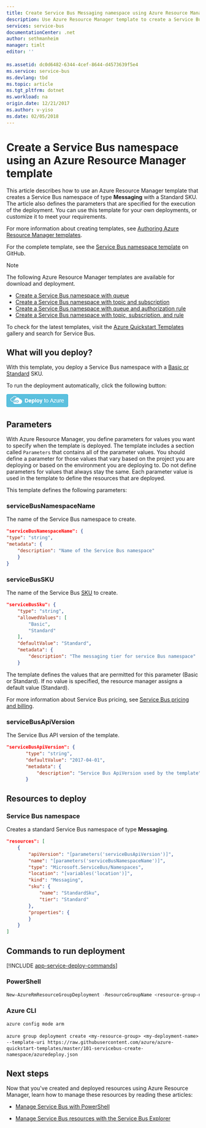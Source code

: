 ```yaml
---
title: Create Service Bus Messaging namespace using Azure Resource Manager template 
description: Use Azure Resource Manager template to create a Service Bus Messaging namespace
services: service-bus
documentationCenter: .net
author: sethmanheim
manager: timlt
editor: ''

ms.assetid: dc0d6482-6344-4cef-8644-d4573639f5e4
ms.service: service-bus
ms.devlang: tbd
ms.topic: article
ms.tgt_pltfrm: dotnet
ms.workload: na
origin.date: 12/21/2017
ms.author: v-yiso
ms.date: 02/05/2018
---
```


# Create a Service Bus namespace using an Azure Resource Manager template

This article describes how to use an Azure Resource Manager template that creates a Service Bus namespace of type **Messaging** with a Standard SKU. The article also defines the parameters that are specified for the execution of the deployment. You can use this template for your own deployments, or customize it to meet your requirements.

For more information about creating templates, see [Authoring Azure Resource Manager templates][Authoring Azure Resource Manager templates].

For the complete template, see the [Service Bus namespace template][Service Bus namespace template] on GitHub.

>[!NOTE]
> The following Azure Resource Manager templates are available for download and deployment. 
> 
> * [Create a Service Bus namespace with queue](service-bus-resource-manager-namespace-queue.md)
> * [Create a Service Bus namespace with topic and subscription](service-bus-resource-manager-namespace-topic.md)
> * [Create a Service Bus namespace with queue and authorization rule](service-bus-resource-manager-namespace-auth-rule.md)
> * [Create a Service Bus namespace with topic, subscription, and rule](service-bus-resource-manager-namespace-topic-with-rule.md)
> 
> To check for the latest templates, visit the [Azure Quickstart Templates][Azure Quickstart Templates] gallery and search for Service Bus.
> 
> 

## What will you deploy?

With this template, you deploy a Service Bus namespace with a [Basic or Standard](https://www.azure.cn/pricing/details/messaging/) SKU.

To run the deployment automatically, click the following button:

[![Deploy to Azure](./media/service-bus-resource-manager-namespace/deploybutton.png)](https://portal.azure.com/#create/Microsoft.Template/uri/https%3A%2F%2Fraw.githubusercontent.com%2FAzure%2Fazure-quickstart-templates%2Fmaster%2F101-servicebus-create-namespace%2Fazuredeploy.json)

## Parameters
With Azure Resource Manager, you define parameters for values you want to specify when the template is deployed. The template includes a section called `Parameters` that contains all of the parameter values. You should define a parameter for those values that vary based on the project you are deploying or based on the environment you are deploying to. Do not define parameters for values that always stay the same. Each parameter value is used in the template to define the resources that are deployed.

This template defines the following parameters:

### serviceBusNamespaceName

The name of the Service Bus namespace to create.

```json
"serviceBusNamespaceName": {
"type": "string",
"metadata": { 
    "description": "Name of the Service Bus namespace" 
    }
}
```

### serviceBusSKU

The name of the Service Bus [SKU](https://www.azure.cn/pricing/details/messaging/) to create.

```json
"serviceBusSku": { 
    "type": "string", 
    "allowedValues": [ 
        "Basic", 
        "Standard"
    ], 
    "defaultValue": "Standard", 
    "metadata": { 
        "description": "The messaging tier for service Bus namespace" 
    } 

```

The template defines the values that are permitted for this parameter (Basic or Standard). If no value is specified, the resource manager assigns a default value (Standard).

For more information about Service Bus pricing, see [Service Bus pricing and billing][Service Bus pricing and billing].

### serviceBusApiVersion

The Service Bus API version of the template.

```json
"serviceBusApiVersion": { 
       "type": "string", 
       "defaultValue": "2017-04-01", 
       "metadata": { 
           "description": "Service Bus ApiVersion used by the template" 
       } 
```

## Resources to deploy

### Service Bus namespace

Creates a standard Service Bus namespace of type **Messaging**.

```json
"resources": [
    {
        "apiVersion": "[parameters('serviceBusApiVersion')]",
        "name": "[parameters('serviceBusNamespaceName')]",
        "type": "Microsoft.ServiceBus/Namespaces",
        "location": "[variables('location')]",
        "kind": "Messaging",
        "sku": {
            "name": "StandardSku",
            "tier": "Standard"
        },
        "properties": {
        }
    }
]
```

## Commands to run deployment

[!INCLUDE [app-service-deploy-commands](../../includes/app-service-deploy-commands.md)]

### PowerShell
```powershell
New-AzureRmResourceGroupDeployment -ResourceGroupName <resource-group-name> -TemplateFile https://raw.githubusercontent.com/azure/azure-quickstart-templates/master/101-servicebus-create-namespace/azuredeploy.json
```

### Azure CLI
```azurecli
azure config mode arm

azure group deployment create <my-resource-group> <my-deployment-name> --template-uri https://raw.githubusercontent.com/azure/azure-quickstart-templates/master/101-servicebus-create-namespace/azuredeploy.json
```

## Next steps
Now that you've created and deployed resources using Azure Resource Manager, learn how to manage these resources by reading these articles:

* [Manage Service Bus with PowerShell](service-bus-manage-with-ps.md)
* [Manage Service Bus resources with the Service Bus Explorer](https://github.com/paolosalvatori/ServiceBusExplorer/releases)

  [Authoring Azure Resource Manager Templates]: ../azure-resource-manager/resource-group-authoring-templates.md
  [Service Bus namespace template]: https://github.com/Azure/azure-quickstart-templates/blob/master/101-servicebus-create-namespace/
[Azure Quickstart Templates]: https://azure.microsoft.com/documentation/templates/?term=service+bus
  [Service Bus pricing and billing]: ./service-bus-pricing-billing.md
  [Using Azure PowerShell with Azure Resource Manager]: ../azure-resource-manager/powershell-azure-resource-manager.md
  [Using the Azure CLI for Mac, Linux, and Windows with Azure Resource Management]: ../azure-resource-manager/xplat-cli-azure-resource-manager.md